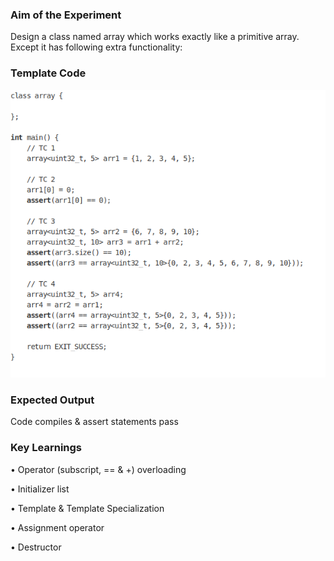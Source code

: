 ### Aim of the Experiment

Design a class named array which works exactly like a primitive array. Except it has following extra functionality:

### Template Code

![alt text](image.png)

### Expected Output

Code compiles & assert statements pass

### Key Learnings
• Operator (subscript, == & +) overloading

• Initializer list

• Template & Template Specialization

• Assignment operator

• Destructor

